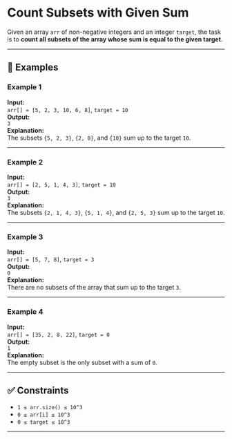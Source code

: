 # Count Subsets with Given Sum

Given an array `arr` of non-negative integers and an integer `target`, the task is to **count all subsets of the array whose sum is equal to the given target**.

---

## 🧪 Examples

### Example 1
**Input:**  
`arr[] = [5, 2, 3, 10, 6, 8]`, `target = 10`  
**Output:**  
`3`  
**Explanation:**  
The subsets `{5, 2, 3}`, `{2, 8}`, and `{10}` sum up to the target `10`.

---

### Example 2
**Input:**  
`arr[] = [2, 5, 1, 4, 3]`, `target = 10`  
**Output:**  
`3`  
**Explanation:**  
The subsets `{2, 1, 4, 3}`, `{5, 1, 4}`, and `{2, 5, 3}` sum up to the target `10`.

---

### Example 3
**Input:**  
`arr[] = [5, 7, 8]`, `target = 3`  
**Output:**  
`0`  
**Explanation:**  
There are no subsets of the array that sum up to the target `3`.

---

### Example 4
**Input:**  
`arr[] = [35, 2, 8, 22]`, `target = 0`  
**Output:**  
`1`  
**Explanation:**  
The empty subset is the only subset with a sum of `0`.

---

## ✅ Constraints

- `1 ≤ arr.size() ≤ 10^3`
- `0 ≤ arr[i] ≤ 10^3`
- `0 ≤ target ≤ 10^3`

---
